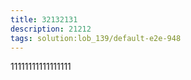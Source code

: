 ```yaml
---
title: 32132131
description: 21212
tags: solution:lob_139/default-e2e-948
---
```

11111111111111111
